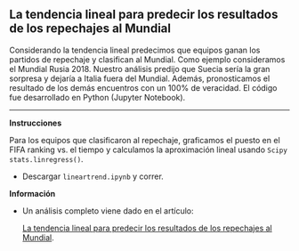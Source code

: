 ## La tendencia lineal para predecir los resultados de los repechajes al Mundial

Considerando la tendencia lineal predecimos que equipos ganan los partidos de repechaje y clasifican al Mundial. Como ejemplo consideramos el Mundial Rusia 2018. Nuestro análisis predijo que Suecia sería la gran sorpresa y dejaría a Italia fuera del Mundial. Además, pronosticamos el resultado de los demás encuentros con un 100% de veracidad. El código fue desarrollado en Python (Jupyter Notebook).
<hr>

**Instrucciones**

Para los equipos que clasificaron al repechaje, graficamos el puesto en el FIFA ranking vs. el tiempo y calculamos la aproximación lineal usando `Scipy stats.linregress()`.

- Descargar `lineartrend.ipynb` y correr. 



**Información**
- Un análisis completo viene dado en el artículo: 
  
  [La tendencia lineal para predecir los resultados de los repechajes al Mundial](https://nepy.pe/article.php?pid=6249e1fcdf5be&lan=es). 

